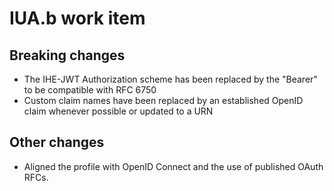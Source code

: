 # IUA.b work item

## Breaking changes

 * The IHE-JWT Authorization scheme has been replaced by the "Bearer" to be compatible with RFC 6750  
 * Custom claim names have been replaced by an established OpenID claim whenever possible or updated to a URN

## Other changes

 * Aligned the profile with OpenID Connect and the use of published OAuth RFCs.
